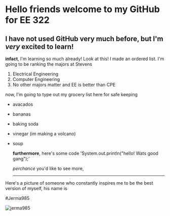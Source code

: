 # Hello friends welcome to my GitHub for EE 322 
## I have not used GitHub very much before, but I'm *very* excited to learn!

**infact**, I'm learning so much already! Look at this! I made an ordered list. I'm going to be ranking the  majors at Stevens

1. Electrical Engineering
2. Computer Engineering
3. No other majors matter and EE is better than CPE

 now, I'm going to type out my grocery list here for safe keeping
- avacados
- bananas
- baking soda
- vinegar (im making a volcano)
- soup

  **furthermore**, here's some code
  'System.out.println("hello! Wats good gang");'

  *perchance* you'd like to see more,
  
  ---

Here's a picture of someone who constantly inspires me to be the best version of myself, his name is

#Jerma985

![jerma985](![tumblr_d817e8f6d47bc5bf2e0575dbbd9ea65f_87c9a8f8_540](https://github.com/olviebs/EE322/assets/92970891/97110b29-a39f-4640-9bfb-185813089ffc)
)
  


  


